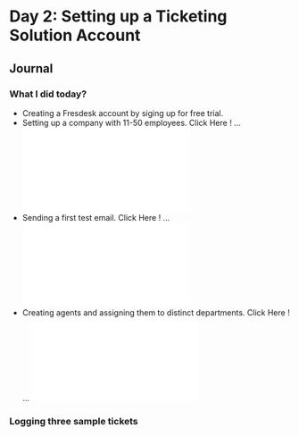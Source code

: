 # Day 2: Setting up a Ticketing Solution Account

## **Journal**

### What I did today?
- Creating a Fresdesk account by siging up for free trial.
- Setting up a company with 11-50 employees. Click Here ! ... ![image](images/day2/img1.md)
- Sending a first test email. Click Here ! ... ![image](images/day2/img2.md)
- Creating agents and assigning them to distinct departments. Click Here ! ... ![image](images/day2/img3.md)

### Logging three sample tickets




